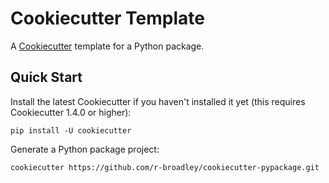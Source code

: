 # Cookiecutter Template

A [Cookiecutter](https://github.com/audreyr/cookiecutter) template for a Python package.


## Quick Start
Install the latest Cookiecutter if you haven't installed it yet (this requires Cookiecutter 1.4.0 or higher):

```
pip install -U cookiecutter
```

Generate a Python package project:

```
cookiecutter https://github.com/r-broadley/cookiecutter-pypackage.git
```
